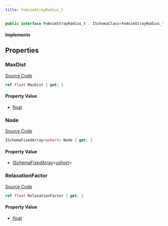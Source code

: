 ```yaml
---
title: FeAnimStrayRadius_t
---
```


```csharp
public interface FeAnimStrayRadius_t : ISchemaClass<FeAnimStrayRadius_t>, ISchemaField, ISchemaClass, INativeHandle
```

#### Implements

## Properties

### MaxDist

[Source Code](https://github.com/swiftly-solution/swiftlys2/blob/beta/managed/src/SwiftlyS2.Generated/Schemas/Interfaces/FeAnimStrayRadius_t.cs#L18)

```csharp
ref float MaxDist { get; }
```

#### Property Value

- [float](https://learn.microsoft.com/dotnet/api/system.single)

### Node

[Source Code](https://github.com/swiftly-solution/swiftlys2/blob/beta/managed/src/SwiftlyS2.Generated/Schemas/Interfaces/FeAnimStrayRadius_t.cs#L16)

```csharp
ISchemaFixedArray<ushort> Node { get; }
```

#### Property Value

- [ISchemaFixedArray](/docs/api/shared/schemas/ischemafixedarray-1)<[ushort](https://learn.microsoft.com/dotnet/api/system.uint16)>

### RelaxationFactor

[Source Code](https://github.com/swiftly-solution/swiftlys2/blob/beta/managed/src/SwiftlyS2.Generated/Schemas/Interfaces/FeAnimStrayRadius_t.cs#L20)

```csharp
ref float RelaxationFactor { get; }
```

#### Property Value

- [float](https://learn.microsoft.com/dotnet/api/system.single)

